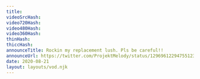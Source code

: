 ```yaml
---
title: 
videoSrcHash: 
video720Hash: 
video480Hash: 
video360Hash: 
thinHash: 
thiccHash: 
announceTitle: Rockin my replacement lush. Pls be careful!!
announceUrl: https://twitter.com/ProjektMelody/status/1296961229475512323
date: 2020-08-21
layout: layouts/vod.njk
---
```

